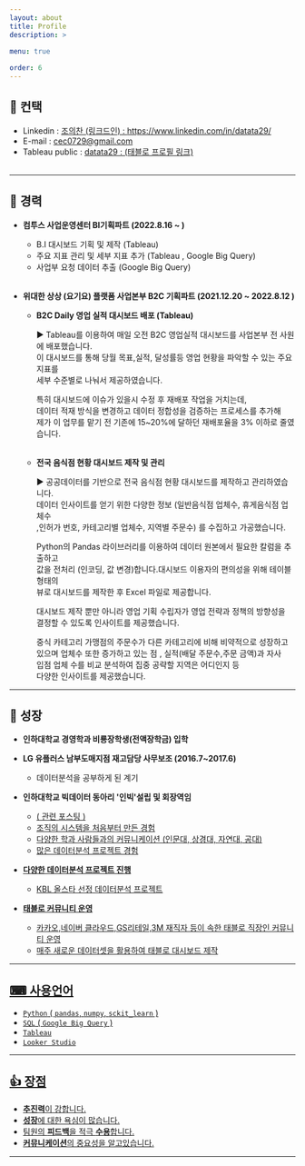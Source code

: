 ```yaml
---
layout: about
title: Profile
description: >
  
menu: true

order: 6
---
```


## 📱 컨택 

* Linkedin : <a href="https://www.linkedin.com/in/datata29/"> 조의찬 (링크드인) : https://www.linkedin.com/in/datata29/ </a> <br>
* E-mail : cec0729@gmail.com <br>
* Tableau public :  <a href="https://public.tableau.com/app/profile/.31863300">datata29 : (태블로 프로필 링크)</a><br><br>

---
##  🔨 경력

- **컴투스 사업운영센터 BI기획파트 (2022.8.16 ~  )** <br>
  - B.I 대시보드 기획 및 제작 (Tableau)
  - 주요 지표 관리 및 세부 지표 추가 (Tableau , Google Big Query)
  - 사업부 요청 데이터 추출 (Google Big Query) <br><br>

- **위대한 상상 (요기요) 플랫폼 사업본부 B2C 기획파트 (2021.12.20 ~ 2022.8.12 )** <br>

  - **B2C Daily 영업 실적 대시보드 배포 (Tableau)** 
  
    ▶ Tableau를 이용하여 매일 오전 B2C 영업실적 대시보드를 사업본부 전 사원에 배포했습니다. <br>
      이 대시보드를 통해 당월 목표,실적, 달성률등 영업 현황을 파악할 수 있는 주요 지표를 <br>
      세부 수준별로 나눠서 제공하였습니다.<br>

      특히 대시보드에 이슈가 있을시 수정 후 재배포 작업을 거치는데,<br>
      데이터 적재 방식을 변경하고 데이터 정합성을 검증하는 프로세스를 추가해 <br>
      제가 이 업무를 맡기 전 기존에 15~20%에 달하던 재배포율을 3% 이하로 줄였습니다.<br> <br>

  - **전국 음식점 현황 대시보드 제작 및 관리**

    ▶ 공공데이터를 기반으로 전국 음식점 현황 대시보드를 제작하고 관리하였습니다.<br>
      데이터 인사이트를 얻기 위한 다양한 정보 (일반음식점 업체수, 휴게음식점 업체수<br>
      ,인허가 번호, 카테고리별 업체수, 지역별 주문수) 를 수집하고 가공했습니다.<br>

      Python의 Pandas 라이브러리를 이용하여 데이터 원본에서 필요한 칼럼을 추출하고<br> 
      값을 전처리 (인코딩, 값 변경)합니다.대시보드 이용자의 편의성을 위해 테이블 형태의 <br>
      뷰로 대시보드를 제작한 후 Excel 파일로 제공합니다.<br>

      대시보드 제작 뿐만 아니라 영업 기획 수립자가 영업 전략과 정책의 방향성을 <br>
      결정할 수 있도록 인사이트를 제공했습니다. <br>
      
      중식 카테고리 가맹점의 주문수가 다른 카테고리에 비해 비약적으로 성장하고<br> 
      있으며 업체수 또한 증가하고 있는 점 , 실적(배달 주문수,주문 금액)과 자사 <br>
      입점 업체 수를 비교 분석하여 집중 공략할 지역은 어디인지 등<br>
      다양한 인사이트를 제공했습니다.<br>
 
---
##  🧰 성장 

 - **인하대학교 경영학과 비룡장학생(전액장학금) 입학** <br>

 - **LG 유플러스 남부도매지점 재고담당 사무보조 (2016.7~2017.6)**  <br>
   - 데이터분석을 공부하게 된 계기  <br>
   
 - **인하대학교 빅데이터 동아리 '인빅'설립 및 회장역임** <br>
   - <a href="https://datata29.github.io/insight/2021/03/13/inbig/">( 관련 포스팅 )
   - 조직의 시스템을 처음부터 만든 경험  <br>
   - 다양한 학과 사람들과의 커뮤니케이션 (인문대, 상경대, 자연대, 공대) <br>
   - 많은 데이터분석 프로젝트 경험 <br>

 - **다양한 데이터분석 프로젝트 진행** <br>
   - KBL 올스타 선정 데이터분석 프로젝트 <br>

- **태블로 커뮤니티 운영** <br>
  - 카카오,네이버 클라우드,GS리테일,3M 재직자 등이 속한 태블로 직장인 커뮤니티 운영 <br>
  - 매주 새로운 데이터셋을 활용하여 태블로 대시보드 제작  <br>


---
## ⌨ 사용언어 <br>

- `Python` ( `pandas`, `numpy`, `sckit_learn` ) <br>
- `SQL` ( `Google Big Query` ) <br>
- `Tableau`  <br>
- `Looker Studio`  <br>


---
## 👍 장점 <br>

- **추진력**이 강합니다. <br>
- **성장**에 대한 욕심이 많습니다. <Br>
- 팀원의 **피드백**을 적극 **수용**합니다. <Br>
- **커뮤니케이션**의 중요성을 알고있습니다. <br>

---
